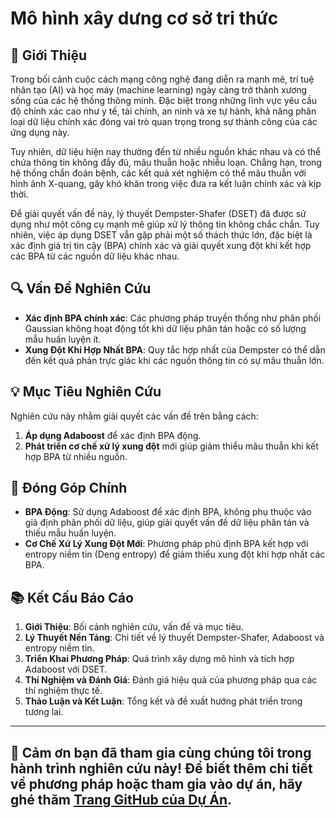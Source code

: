 # Mô hình xây dưng cơ sở tri thức

## 🚀 Giới Thiệu

Trong bối cảnh cuộc cách mạng công nghệ đang diễn ra mạnh mẽ, trí tuệ nhân tạo (AI) và học máy (machine learning) ngày càng trở thành xương sống của các hệ thống thông minh. Đặc biệt trong những lĩnh vực yêu cầu độ chính xác cao như y tế, tài chính, an ninh và xe tự hành, khả năng phân loại dữ liệu chính xác đóng vai trò quan trọng trong sự thành công của các ứng dụng này.

Tuy nhiên, dữ liệu hiện nay thường đến từ nhiều nguồn khác nhau và có thể chứa thông tin không đầy đủ, mâu thuẫn hoặc nhiễu loạn. Chẳng hạn, trong hệ thống chẩn đoán bệnh, các kết quả xét nghiệm có thể mâu thuẫn với hình ảnh X-quang, gây khó khăn trong việc đưa ra kết luận chính xác và kịp thời.

Để giải quyết vấn đề này, lý thuyết Dempster-Shafer (DSET) đã được sử dụng như một công cụ mạnh mẽ giúp xử lý thông tin không chắc chắn. Tuy nhiên, việc áp dụng DSET vẫn gặp phải một số thách thức lớn, đặc biệt là xác định giá trị tin cậy (BPA) chính xác và giải quyết xung đột khi kết hợp các BPA từ các nguồn dữ liệu khác nhau.

## 🔍 Vấn Đề Nghiên Cứu

- **Xác định BPA chính xác**: Các phương pháp truyền thống như phân phối Gaussian không hoạt động tốt khi dữ liệu phân tán hoặc có số lượng mẫu huấn luyện ít.
- **Xung Đột Khi Hợp Nhất BPA**: Quy tắc hợp nhất của Dempster có thể dẫn đến kết quả phản trực giác khi các nguồn thông tin có sự mâu thuẫn lớn.

## 💡 Mục Tiêu Nghiên Cứu

Nghiên cứu này nhằm giải quyết các vấn đề trên bằng cách:
1. **Áp dụng Adaboost** để xác định BPA động.
2. **Phát triển cơ chế xử lý xung đột** mới giúp giảm thiểu mâu thuẫn khi kết hợp BPA từ nhiều nguồn.

## 🔧 Đóng Góp Chính

- **BPA Động**: Sử dụng Adaboost để xác định BPA, không phụ thuộc vào giả định phân phối dữ liệu, giúp giải quyết vấn đề dữ liệu phân tán và thiếu mẫu huấn luyện.
- **Cơ Chế Xử Lý Xung Đột Mới**: Phương pháp phủ định BPA kết hợp với entropy niềm tin (Deng entropy) để giảm thiểu xung đột khi hợp nhất các BPA.

## 📚 Kết Cấu Báo Cáo

1. **Giới Thiệu**: Bối cảnh nghiên cứu, vấn đề và mục tiêu.
2. **Lý Thuyết Nền Tảng**: Chi tiết về lý thuyết Dempster-Shafer, Adaboost và entropy niềm tin.
3. **Triển Khai Phương Pháp**: Quá trình xây dựng mô hình và tích hợp Adaboost với DSET.
4. **Thí Nghiệm và Đánh Giá**: Đánh giá hiệu quả của phương pháp qua các thí nghiệm thực tế.
5. **Thảo Luận và Kết Luận**: Tổng kết và đề xuất hướng phát triển trong tương lai.

---

## 🌟 Cảm ơn bạn đã tham gia cùng chúng tôi trong hành trình nghiên cứu này! Để biết thêm chi tiết về phương pháp hoặc tham gia vào dự án, hãy ghé thăm [Trang GitHub của Dự Án](#).
